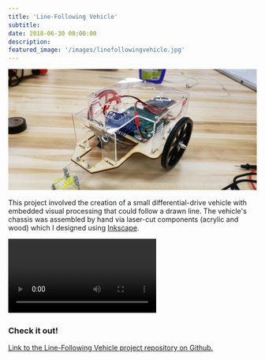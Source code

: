 ```yaml
---
title: 'Line-Following Vehicle'
subtitle:
date: 2018-06-30 00:00:00
description:
featured_image: '/images/linefollowingvehicle.jpg'
---
```


<img src="../images/linefollowingvehicle.jpg">

This project involved the creation of a small differential-drive vehicle with embedded visual processing that could follow a drawn line. The vehicle's chassis was assembled by hand via laser-cut components (acrylic and wood) which I designed using <a href="https://inkscape.org/" title="Inkscape">Inkscape</a>.
<!-- [Inkscape](https://inkscape.org/).  -->


<video src="{{site.baseurl}}/videos/me433_hw16_vehicle_demo.mp4" data-canonical-src="{{site.baseurl}}/videos/me433_hw16_vehicle_demo.mp4" controls="controls" style="max-height:640px;">

</video>


### Check it out!
[Link to the Line-Following Vehicle project repository on Github.](https://github.com/mossti/ME433-Advanced-Mechatronics/tree/master/HW16)
